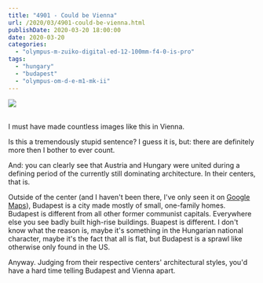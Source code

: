 ```yaml
---
title: "4901 - Could be Vienna"
url: /2020/03/4901-could-be-vienna.html
publishDate: 2020-03-20 18:00:00
date: 2020-03-20
categories: 
  - "olympus-m-zuiko-digital-ed-12-100mm-f4-0-is-pro"
tags: 
  - "hungary"
  - "budapest"
  - "olympus-om-d-e-m1-mk-ii"
---
```

<div class="container">
<div class="center"><a target="_blank" href="https://d25zfm9zpd7gm5.cloudfront.net/1200x1200/2018/20180520_152708_lr.jpg"><img class="webfeedsFeaturedVisual" src="https://d25zfm9zpd7gm5.cloudfront.net/0600x0600/2018/20180520_152708_lr.jpg" /></a></div>
</div>
<br />

I must have made countless images like this in Vienna. 

Is this a tremendously stupid sentence? I guess it is, but: there
are definitely more then I bother to ever count.

And: you can clearly see that Austria and Hungary were united during
a defining period of the currently still dominating architecture. In
their centers, that is.

Outside of the center (and I haven't been there, I've only seen it
on [Google
Maps](https://www.google.at/maps/place/Budapest,+Hungary/@47.4882832,19.270052,3546m/data=!3m1!1e3!4m5!3m4!1s0x4741c334d1d4cfc9:0x400c4290c1e1160!8m2!3d47.497912!4d19.040235)),
Budapest is a city made mostly of small, one-family homes. Budapest
is different from all other former communist capitals. Everywhere
else you see badly built high-rise buildings. Buapest is different.
I don't know what the reason is, maybe it's something in the
Hungarian national character, maybe it's the fact that all is flat,
but Budapest is a sprawl like otherwise only found in the US.

Anyway. Judging from their respective centers' architectural styles,
you'd have a hard time telling Budapest and Vienna apart.